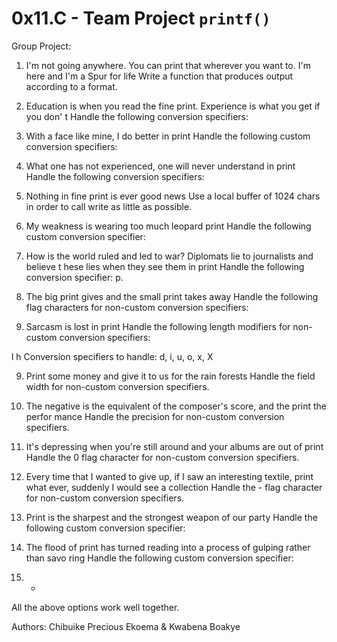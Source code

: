 # 0x11.C - Team Project `printf()`

Group Project:

1. I'm not going anywhere. You can print that wherever you want to. I'm here and I'm
 a Spur for life
Write a function that produces output according to a format.

1. Education is when you read the fine print. Experience is what you get if you don'
t
Handle the following conversion specifiers:

1. With a face like mine, I do better in print
Handle the following custom conversion specifiers:

1. What one has not experienced, one will never understand in print
Handle the following conversion specifiers:

1. Nothing in fine print is ever good news
Use a local buffer of 1024 chars in order to call write as little as possible.

1. My weakness is wearing too much leopard print
Handle the following custom conversion specifier:

1. How is the world ruled and led to war? Diplomats lie to journalists and believe t
hese lies when they see them in print
Handle the following conversion specifier: p.

1. The big print gives and the small print takes away
Handle the following flag characters for non-custom conversion specifiers:

1. Sarcasm is lost in print
Handle the following length modifiers for non-custom conversion specifiers:

l
h
Conversion specifiers to handle: d, i, u, o, x, X

9. Print some money and give it to us for the rain forests
Handle the field width for non-custom conversion specifiers.

10. The negative is the equivalent of the composer's score, and the print the perfor
mance
Handle the precision for non-custom conversion specifiers.

11. It's depressing when you're still around and your albums are out of print
Handle the 0 flag character for non-custom conversion specifiers.

12. Every time that I wanted to give up, if I saw an interesting textile, print what
 ever, suddenly I would see a collection
Handle the - flag character for non-custom conversion specifiers.

13. Print is the sharpest and the strongest weapon of our party
Handle the following custom conversion specifier:

14. The flood of print has turned reading into a process of gulping rather than savo
ring
Handle the following custom conversion specifier:

15. *

All the above options work well together.

Authors: Chibuike Precious Ekoema & Kwabena Boakye
